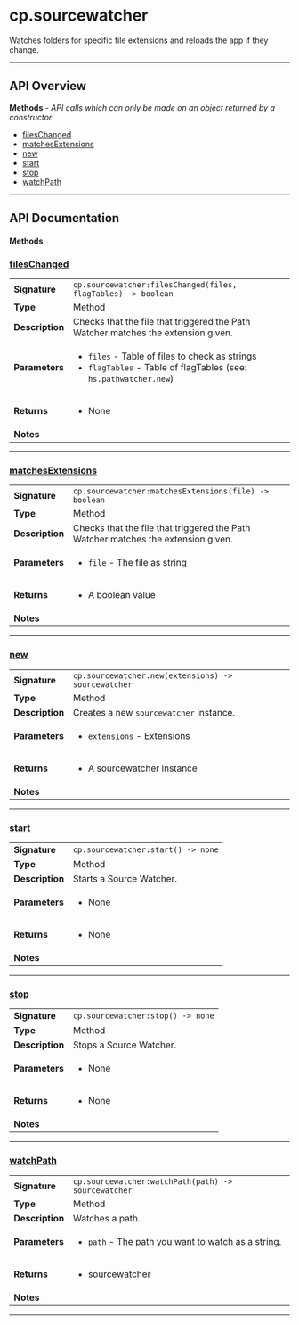 # cp.sourcewatcher

Watches folders for specific file extensions and reloads the app if they change.

---

## API Overview
**Methods** - _API calls which can only be made on an object returned by a constructor_
 * [filesChanged](#fileschanged)
 * [matchesExtensions](#matchesextensions)
 * [new](#new)
 * [start](#start)
 * [stop](#stop)
 * [watchPath](#watchpath)


---

## API Documentation

#### Methods


### [filesChanged](#fileschanged)

|                                             |                                                                                     |
| --------------------------------------------|-------------------------------------------------------------------------------------|
| **Signature**                               | `cp.sourcewatcher:filesChanged(files, flagTables) -> boolean`                                                                    |
| **Type**                                    | Method                                                                     |
| **Description**                             | Checks that the file that triggered the Path Watcher matches the extension given.                                                                     |
| **Parameters**                              | <ul><li>`files`      - Table of files to check as strings</li><li>`flagTables` - Table of flagTables (see: `hs.pathwatcher.new`)</li></ul> |
| **Returns**                                 | <ul><li>None</li></ul>          |
| **Notes**                                   | <ul></ul> |

---


### [matchesExtensions](#matchesextensions)

|                                             |                                                                                     |
| --------------------------------------------|-------------------------------------------------------------------------------------|
| **Signature**                               | `cp.sourcewatcher:matchesExtensions(file) -> boolean`                                                                    |
| **Type**                                    | Method                                                                     |
| **Description**                             | Checks that the file that triggered the Path Watcher matches the extension given.                                                                     |
| **Parameters**                              | <ul><li>`file`       - The file as string</li></ul> |
| **Returns**                                 | <ul><li>A boolean value</li></ul>          |
| **Notes**                                   | <ul></ul> |

---


### [new](#new)

|                                             |                                                                                     |
| --------------------------------------------|-------------------------------------------------------------------------------------|
| **Signature**                               | `cp.sourcewatcher.new(extensions) -> sourcewatcher`                                                                    |
| **Type**                                    | Method                                                                     |
| **Description**                             | Creates a new `sourcewatcher` instance.                                                                     |
| **Parameters**                              | <ul><li>`extensions`     - Extensions</li></ul> |
| **Returns**                                 | <ul><li>A sourcewatcher instance</li></ul>          |
| **Notes**                                   | <ul></ul> |

---


### [start](#start)

|                                             |                                                                                     |
| --------------------------------------------|-------------------------------------------------------------------------------------|
| **Signature**                               | `cp.sourcewatcher:start() -> none`                                                                    |
| **Type**                                    | Method                                                                     |
| **Description**                             | Starts a Source Watcher.                                                                     |
| **Parameters**                              | <ul><li>None</li></ul> |
| **Returns**                                 | <ul><li>None</li></ul>          |
| **Notes**                                   | <ul></ul> |

---


### [stop](#stop)

|                                             |                                                                                     |
| --------------------------------------------|-------------------------------------------------------------------------------------|
| **Signature**                               | `cp.sourcewatcher:stop() -> none`                                                                    |
| **Type**                                    | Method                                                                     |
| **Description**                             | Stops a Source Watcher.                                                                     |
| **Parameters**                              | <ul><li>None</li></ul> |
| **Returns**                                 | <ul><li>None</li></ul>          |
| **Notes**                                   | <ul></ul> |

---


### [watchPath](#watchpath)

|                                             |                                                                                     |
| --------------------------------------------|-------------------------------------------------------------------------------------|
| **Signature**                               | `cp.sourcewatcher:watchPath(path) -> sourcewatcher`                                                                    |
| **Type**                                    | Method                                                                     |
| **Description**                             | Watches a path.                                                                     |
| **Parameters**                              | <ul><li>`path`       - The path you want to watch as a string.</li></ul> |
| **Returns**                                 | <ul><li>sourcewatcher</li></ul>          |
| **Notes**                                   | <ul></ul> |

---

